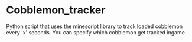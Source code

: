 # Cobblemon_tracker
Python script that uses the minescript library to track loaded cobblemon every 'x' seconds. You can specify which cobblemon get tracked ingame.
